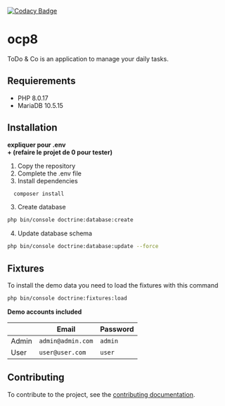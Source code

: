 [![Codacy Badge](https://app.codacy.com/project/badge/Grade/87ed5cd1f6844b6c8d39524e994ed358)](https://www.codacy.com/gh/thaydan/ocp8-dev/dashboard?utm_source=github.com&amp;utm_medium=referral&amp;utm_content=thaydan/ocp8-dev&amp;utm_campaign=Badge_Grade)

# ocp8

ToDo & Co is an application to manage your daily tasks.

## Requierements
- PHP 8.0.17
- MariaDB 10.5.15

## Installation

**expliquer pour .env**  
**+ (refaire le projet de 0 pour tester)**

1. Copy the repository  
2. Complete the .env file
3. Install dependencies  
```bash
  composer install
```
3. Create database
```bash
php bin/console doctrine:database:create
```
4. Update database schema
```bash
php bin/console doctrine:database:update --force
```

## Fixtures
To install the demo data you need to load the fixtures with this command

```bash
php bin/console doctrine:fixtures:load
```

**Demo accounts included**  
  
&nbsp; | Email | Password
--- | --- | ---
Admin | `admin@admin.com` | `admin`  
User | `user@user.com` | `user`  

## Contributing
To contribute to the project, see the [contributing documentation](/CONTRIBUTING.md).
